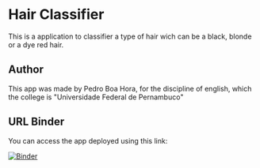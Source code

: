 # Hair Classifier

This is a application to classifier a type of hair wich can be a black, blonde or a dye red hair.

## Author

This app was made by Pedro Boa Hora, for the discipline of english, which the college is "Universidade Federal de Pernambuco"

## URL Binder
You can access the app deployed using this link:

[![Binder](https://mybinder.org/badge_logo.svg)](https://mybinder.org/v2/gh/PEDROHBHS/hair_classifier/HEAD?urlpath=%2Fvoila%2Frender%2FFinalProject.ipynb)
